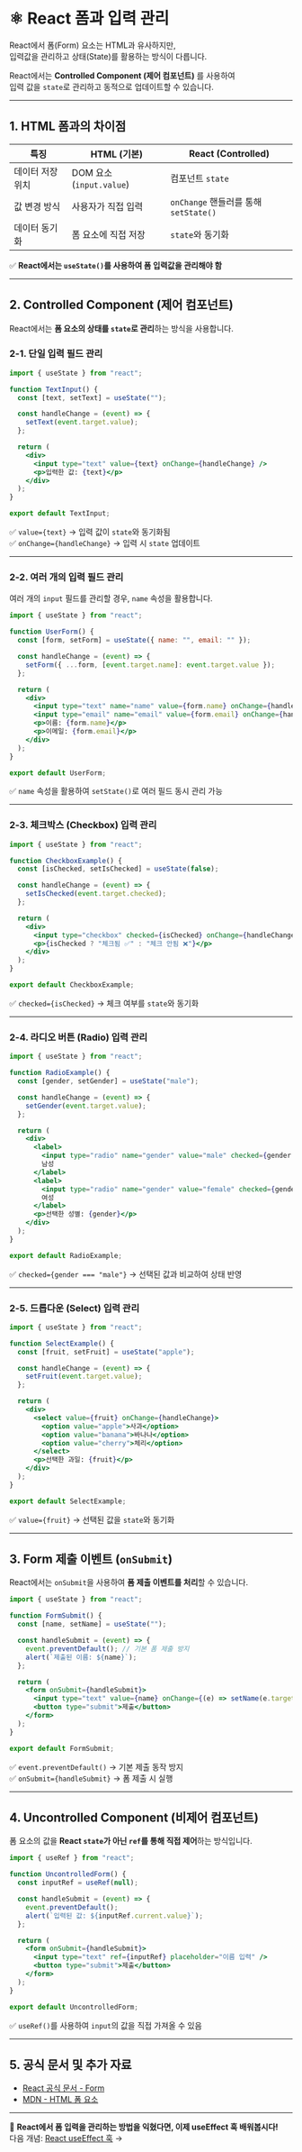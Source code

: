 # ⚛️ React 폼과 입력 관리

React에서 폼(Form) 요소는 HTML과 유사하지만,  
입력값을 관리하고 상태(State)를 활용하는 방식이 다릅니다.  

React에서는 **Controlled Component (제어 컴포넌트)** 를 사용하여  
입력 값을 `state`로 관리하고 동적으로 업데이트할 수 있습니다.

---

## 1. HTML 폼과의 차이점

| 특징 | HTML (기본) | React (Controlled) |
|------|------------|-------------------|
| 데이터 저장 위치 | DOM 요소 (`input.value`) | 컴포넌트 `state` |
| 값 변경 방식 | 사용자가 직접 입력 | `onChange` 핸들러를 통해 `setState()` |
| 데이터 동기화 | 폼 요소에 직접 저장 | `state`와 동기화 |

✅ **React에서는 `useState()`를 사용하여 폼 입력값을 관리해야 함**  

---

## 2. Controlled Component (제어 컴포넌트)

React에서는 **폼 요소의 상태를 `state`로 관리**하는 방식을 사용합니다.

### 2-1. 단일 입력 필드 관리
```jsx
import { useState } from "react";

function TextInput() {
  const [text, setText] = useState("");

  const handleChange = (event) => {
    setText(event.target.value);
  };

  return (
    <div>
      <input type="text" value={text} onChange={handleChange} />
      <p>입력한 값: {text}</p>
    </div>
  );
}

export default TextInput;
```
✅ `value={text}` → 입력 값이 `state`와 동기화됨  
✅ `onChange={handleChange}` → 입력 시 `state` 업데이트  

---

### 2-2. 여러 개의 입력 필드 관리
여러 개의 `input` 필드를 관리할 경우, `name` 속성을 활용합니다.

```jsx
import { useState } from "react";

function UserForm() {
  const [form, setForm] = useState({ name: "", email: "" });

  const handleChange = (event) => {
    setForm({ ...form, [event.target.name]: event.target.value });
  };

  return (
    <div>
      <input type="text" name="name" value={form.name} onChange={handleChange} placeholder="이름" />
      <input type="email" name="email" value={form.email} onChange={handleChange} placeholder="이메일" />
      <p>이름: {form.name}</p>
      <p>이메일: {form.email}</p>
    </div>
  );
}

export default UserForm;
```
✅ `name` 속성을 활용하여 `setState()`로 여러 필드 동시 관리 가능  

---

### 2-3. 체크박스 (Checkbox) 입력 관리
```jsx
import { useState } from "react";

function CheckboxExample() {
  const [isChecked, setIsChecked] = useState(false);

  const handleChange = (event) => {
    setIsChecked(event.target.checked);
  };

  return (
    <div>
      <input type="checkbox" checked={isChecked} onChange={handleChange} />
      <p>{isChecked ? "체크됨 ✅" : "체크 안됨 ❌"}</p>
    </div>
  );
}

export default CheckboxExample;
```
✅ `checked={isChecked}` → 체크 여부를 `state`와 동기화  

---

### 2-4. 라디오 버튼 (Radio) 입력 관리
```jsx
import { useState } from "react";

function RadioExample() {
  const [gender, setGender] = useState("male");

  const handleChange = (event) => {
    setGender(event.target.value);
  };

  return (
    <div>
      <label>
        <input type="radio" name="gender" value="male" checked={gender === "male"} onChange={handleChange} />
        남성
      </label>
      <label>
        <input type="radio" name="gender" value="female" checked={gender === "female"} onChange={handleChange} />
        여성
      </label>
      <p>선택한 성별: {gender}</p>
    </div>
  );
}

export default RadioExample;
```
✅ `checked={gender === "male"}` → 선택된 값과 비교하여 상태 반영  

---

### 2-5. 드롭다운 (Select) 입력 관리
```jsx
import { useState } from "react";

function SelectExample() {
  const [fruit, setFruit] = useState("apple");

  const handleChange = (event) => {
    setFruit(event.target.value);
  };

  return (
    <div>
      <select value={fruit} onChange={handleChange}>
        <option value="apple">사과</option>
        <option value="banana">바나나</option>
        <option value="cherry">체리</option>
      </select>
      <p>선택한 과일: {fruit}</p>
    </div>
  );
}

export default SelectExample;
```
✅ `value={fruit}` → 선택된 값을 `state`와 동기화  

---

## 3. Form 제출 이벤트 (`onSubmit`)

React에서는 `onSubmit`을 사용하여 **폼 제출 이벤트를 처리**할 수 있습니다.

```jsx
import { useState } from "react";

function FormSubmit() {
  const [name, setName] = useState("");

  const handleSubmit = (event) => {
    event.preventDefault(); // 기본 폼 제출 방지
    alert(`제출된 이름: ${name}`);
  };

  return (
    <form onSubmit={handleSubmit}>
      <input type="text" value={name} onChange={(e) => setName(e.target.value)} placeholder="이름 입력" />
      <button type="submit">제출</button>
    </form>
  );
}

export default FormSubmit;
```
✅ `event.preventDefault()` → 기본 제출 동작 방지  
✅ `onSubmit={handleSubmit}` → 폼 제출 시 실행  

---

## 4. Uncontrolled Component (비제어 컴포넌트)
폼 요소의 값을 **React `state`가 아닌 `ref`를 통해 직접 제어**하는 방식입니다.

```jsx
import { useRef } from "react";

function UncontrolledForm() {
  const inputRef = useRef(null);

  const handleSubmit = (event) => {
    event.preventDefault();
    alert(`입력된 값: ${inputRef.current.value}`);
  };

  return (
    <form onSubmit={handleSubmit}>
      <input type="text" ref={inputRef} placeholder="이름 입력" />
      <button type="submit">제출</button>
    </form>
  );
}

export default UncontrolledForm;
```
✅ `useRef()`를 사용하여 `input`의 값을 직접 가져올 수 있음  

---

## 5. 공식 문서 및 추가 자료
- [React 공식 문서 - Form](https://react.dev/learn/responding-to-events)
- [MDN - HTML 폼 요소](https://developer.mozilla.org/ko/docs/Web/HTML/Element/form)

---

🚀 **React에서 폼 입력을 관리하는 방법을 익혔다면, 이제 useEffect 훅 배워봅시다!**  
다음 개념: [React useEffect 훅](./useeffect.md) →
